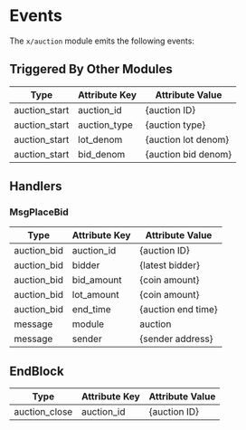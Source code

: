 # Events

The `x/auction` module emits the following events:

## Triggered By Other Modules

| Type          | Attribute Key | Attribute Value     |
|---------------|---------------|---------------------|
| auction_start | auction_id    | {auction ID}        |
| auction_start | auction_type  | {auction type}      |
| auction_start | lot_denom     | {auction lot denom} |
| auction_start | bid_denom     | {auction bid denom} |

## Handlers

### MsgPlaceBid

| Type        | Attribute Key | Attribute Value    |
|-------------|---------------|--------------------|
| auction_bid | auction_id    | {auction ID}       |
| auction_bid | bidder        | {latest bidder}    |
| auction_bid | bid_amount    | {coin amount}      |
| auction_bid | lot_amount    | {coin amount}      |
| auction_bid | end_time      | {auction end time} |
| message     | module        | auction            |
| message     | sender        | {sender address}   |

## EndBlock

| Type          | Attribute Key | Attribute Value |
|---------------|---------------|-----------------|
| auction_close | auction_id    | {auction ID}    |

